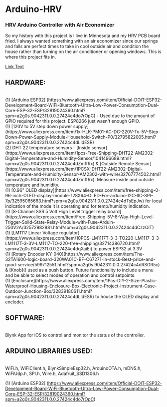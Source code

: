 # Arduino-HRV
<h3>HRV Arduino Controller with Air Economizer</H3>

So my history with this project is I live in Minnesota and my HRV PCB board fried.  I always wanted something with an air economizer since our springs and falls are perfect times to take in cool outside air and condition the house rather than turning on the air conditioner or opening windows.  This is where this project fits in.


[Link Text](URL_to_wiki)

<H2>HARDWARE:</H2></BR>
(1) [Arduino ESP32] (https://www.aliexpress.com/item/Official-DOIT-ESP32-Development-Board-WiFi-Bluetooth-Ultra-Low-Power-Consumption-Dual-Core-ESP-32-ESP/32819024360.html?spm=a2g0s.9042311.0.0.27424c4do7rOpC) - Used due to the amount of GPIO required for this project.  ESP8266 just wasn't enough GPIO.</BR>
(1) [120V to 5V step down power supply](https://www.aliexpress.com/item/1x-HLK-PM01-AC-DC-220V-To-5V-Step-Down-Power-Supply-Module-Household-Switch-P0/32795822005.html?spm=a2g0s.9042311.0.0.27424c4dLldESR)</BR>
(2) DHT 22 temperature sensors - [Inside sensor](https://www.aliexpress.com/item/1pcs-Free-Shipping-DHT22-AM2302-Digital-Temperature-and-Humidity-Sensor/1041496689.html?spm=a2g0s.9042311.0.0.27424c4dZmffRx) & [Outside Remote Sensor](https://www.aliexpress.com/item/1PCSX-DHT22-AM2302-Digital-Temperature-and-Humidity-Sensor-AM2302-with-wire/32767774502.html?spm=a2g0s.9042311.0.0.27424c4dZmffRx). Measure inside and outside temperature and humidity.</BR>
(1) [0.96" OLED display](https://www.aliexpress.com/item/free-shipping-0-96-inch-OLED-display-module-128X64-OLED-For-arduino-I2C-IIC-SPI-7p/32595065663.html?spm=a2g0s.9042311.0.0.27424c4dTsEpJw) for local indication of the mode it is operating and for temp/humidity indication.</BR>
(1) [8-Channel SSR 5 Volt High Level trigger relay board](https://www.aliexpress.com/item/Free-Shipping-5V-8-Way-High-Level-Trigger-Solid-State-Relay-Module-with-Fuse-Arduin-250V2A/32572982881.html?spm=a2g0s.9042311.0.0.27424c4dCzzOlT)</BR>
(1) [LM1117 Linear Voltage regulator](https://www.aliexpress.com/item/10PCS-LM1117T-3-3-TO220-LM1117-3-3-LM1117T-3-3V-LM1117-TO-220-free-shipping/32714386720.html?spm=a2g0s.9042311.0.0.27424c4dqXaiEi) to power ESP32 at 3.3V</BR>
(1) [Rotary Encoder KY-040](https://www.aliexpress.com/item/The-32TA1600-logic-board-320WA01C-BF-C67271-In-stock-Best-price-and-good-service/599712551.html?spm=a2g0s.9042311.0.0.27424c4dRSGR5c) & [Knob]() used as a push button.  Future functionality to include a menu and be able to select modes of operation and control setpoints.</BR>
(1) [Enclosure](https://www.aliexpress.com/item/1Pcs-DIY-2-Size-Plastic-Waterproof-Housing-Enclosure-Box-Electronic-Project-Instrument-Case-Outdoor-Junction-Box/32839180611.html?spm=a2g0s.9042311.0.0.27424c4dLldESR) to house the OLED display and encloder.</BR>

<H2>SOFTWARE:</H2></BR>
Blynk App for iOS to control and monitor the status of the controller.

<H2>ARDUINO LIBRARIES USED:</H2></BR>
WiFi.h, WiFiClient.h, BlynkSimpleEsp32.h, ArduinoOTA.h, mDNS.h, WiFiUdp.h, SPI.h, Wire.h, Adafruit_SSD1306.h

(1) [Arduino ESP32] (https://www.aliexpress.com/item/Official-DOIT-ESP32-Development-Board-WiFi-Bluetooth-Ultra-Low-Power-Consumption-Dual-Core-ESP-32-ESP/32819024360.html?spm=a2g0s.9042311.0.0.27424c4do7rOpC)
